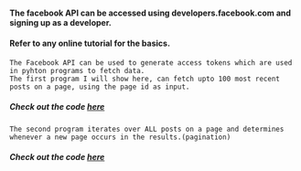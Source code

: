 #### The facebook API can be accessed using developers.facebook.com and signing up as a developer.
#### Refer to any online tutorial for the basics.
    The Facebook API can be used to generate access tokens which are used in pyhton programs to fetch data. 
    The first program I will show here, can fetch upto 100 most recent posts on a page, using the page id as input.
   ##### Check out the code [here](https://github.com/pooja7b/simplePythonPrograms/blob/master/showPagePosts.py)
    The second program iterates over ALL posts on a page and determines whenever a new page occurs in the results.(pagination) 
   ##### Check out the code [here](https://github.com/pooja7b/simplePythonPrograms/blob/master/fbPagination.py)
